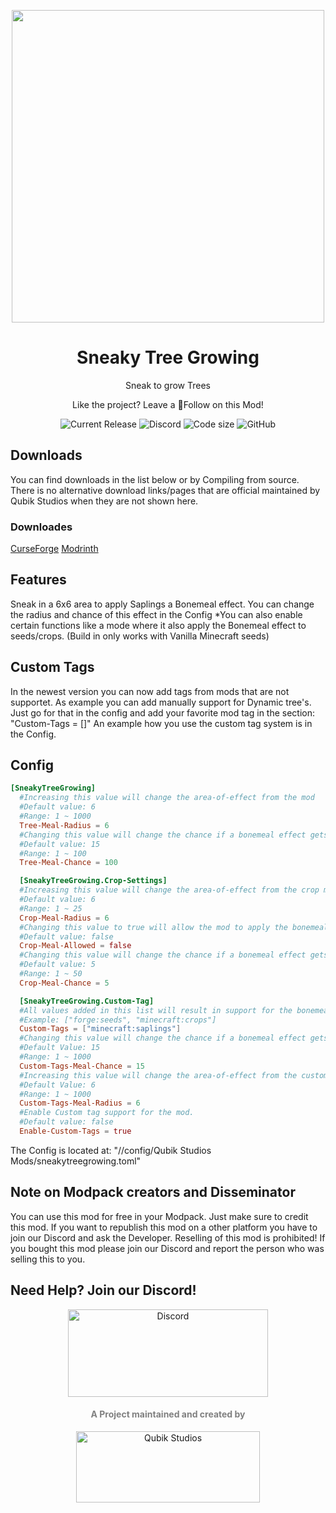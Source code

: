 <p align="center">
    <img width="500px" src="https://qubik-studios.net/wp-content/uploads/2022/05/STG-Flat.png">
</p>

<h1 align="center">Sneaky Tree Growing</h1>
<p align="center">Sneak to grow Trees</p>
<p align="center">Like the project? Leave a 💖Follow on this Mod!</p>

<p align="center">
    <img src="https://img.shields.io/github/v/release/Qubik-Studios/Sneaky-Tree-Growing?include_prereleases&style=flat-square" alt="Current Release">
    <img src="https://img.shields.io/discord/759767022916599808?label=Discord&style=flat-square" alt="Discord">
    <img src="https://img.shields.io/github/languages/code-size/Qubik-Studios/Sneaky-Tree-Growing/tree/1.18.2-1.9.0-(MultiplatformUpdate)?style=flat-square" alt="Code size">
    <img alt="GitHub" src="https://img.shields.io/github/license/Qubik-Studios/Sneaky-Tree-Growing?style=flat-square">
</p>

## Downloads
You can find downloads in the list below or by Compiling from source.
There is no alternative download links/pages that are official maintained by Qubik Studios when they are not shown here.

### Downloades
<a href="https://www.curseforge.com/minecraft/mc-mods/sneaky-tree-growing">CurseForge</a>
<a href="https://modrinth.com/mod/sneaky-tree-growing">Modrinth</a>

## Features
Sneak in a 6x6 area to apply Saplings a Bonemeal effect.
You can change the radius and chance of this effect in the Config
*You can also enable certain functions like a mode where it also apply the Bonemeal effect to seeds/crops. (Build in only works with Vanilla Minecraft seeds)

## Custom Tags
In the newest version you can now add tags from mods that are not supportet. As example you can add manually support for Dynamic tree's.
Just go for that in the config and add your favorite mod tag in the section: "Custom-Tags = []"
An example how you use the custom tag system is in the Config.

## Config
```toml
[SneakyTreeGrowing]
  #Increasing this value will change the area-of-effect from the mod
  #Default value: 6
  #Range: 1 ~ 1000
  Tree-Meal-Radius = 6
  #Changing this value will change the chance if a bonemeal effect gets applied or not
  #Default value: 15
  #Range: 1 ~ 100
  Tree-Meal-Chance = 100

  [SneakyTreeGrowing.Crop-Settings]
  #Increasing this value will change the area-of-effect from the crop meal effect
  #Default value: 6
  #Range: 1 ~ 25
  Crop-Meal-Radius = 6
  #Changing this value to true will allow the mod to apply the bonemeal effect to crops like wheat and potato. Only works on Vannila plants
  #Default value: false
  Crop-Meal-Allowed = false
  #Changing this value will change the chance if a bonemeal effect gets applied to crops or not
  #Default value: 5
  #Range: 1 ~ 50
  Crop-Meal-Chance = 5

  [SneakyTreeGrowing.Custom-Tag]
  #All values added in this list will result in support for the bonemeal effect. 
  #Example: ["forge:seeds", "minecraft:crops"]
  Custom-Tags = ["minecraft:saplings"]
  #Changing this value will change the chance if a bonemeal effect gets applied to custom tags or not
  #Default Value: 15
  #Range: 1 ~ 1000
  Custom-Tags-Meal-Chance = 15
  #Increasing this value will change the area-of-effect from the custom-tag meal effect
  #Default Value: 6
  #Range: 1 ~ 1000
  Custom-Tags-Meal-Radius = 6
  #Enable Custom tag support for the mod.
  #Default value: false
  Enable-Custom-Tags = true
```
The Config is located at: "/<YourMCFolder>/config/Qubik Studios Mods/sneakytreegrowing.toml"

## Note on Modpack creators and Disseminator
You can use this mod for free in your Modpack. Just make sure to credit this mod.
If you want to republish this mod on a other platform you have to join our Discord and ask the Developer.
Reselling of this mod is prohibited! If you bought this mod please join our Discord and report the person who was selling this to you.

## Need Help? Join our Discord!
<div align="center">
    <a href="http://discord.qubik-studios.net" target="_blank" rel="noopener noreferrer"><img src="https://discordapp.com/api/guilds/759767022916599808/embed.png?style=banner3" alt="Discord" width="320" height="140" /></a>
    <br>
    <h4><strong><span style="color: #808080;">A Project maintained and created by</span></strong></h4>
    <a href="https://Qubik-Studios.net" target="_blank"><img src="https://qubik-studios.net/wp-content/uploads/2021/10/QUBIK-STUDIOS-BANNER-DARKMODE.png" alt="Qubik Studios" width="294" height="114" /></a>
</div>

